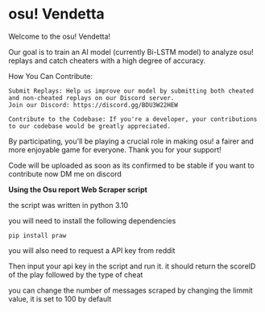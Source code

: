 # osu! Vendetta

Welcome to the osu! Vendetta!

Our goal is to train an AI model (currently Bi-LSTM model) to analyze osu! replays and catch cheaters with a high degree of accuracy.

How You Can Contribute: 

    Submit Replays: Help us improve our model by submitting both cheated and non-cheated replays on our Discord server.
    Join our Discord: https://discord.gg/BDU3W22HEW

    Contribute to the Codebase: If you're a developer, your contributions to our codebase would be greatly appreciated.
   
By participating, you'll be playing a crucial role in making osu! a fairer and more enjoyable game for everyone. Thank you for your support!

Code will be uploaded as soon as its confirmed to be stable if you want to contribute now DM me on discord




**Using the Osu report Web Scraper script**

the script was written in python 3.10

you will need to install the following dependencies 

    pip install praw

you will also need to request a API key from reddit

Then input your api key in the script and run it. it should return the scoreID of the play followed by the type of cheat

you can change the number of messages scraped by changing the limmit value, it is set to 100 by default

